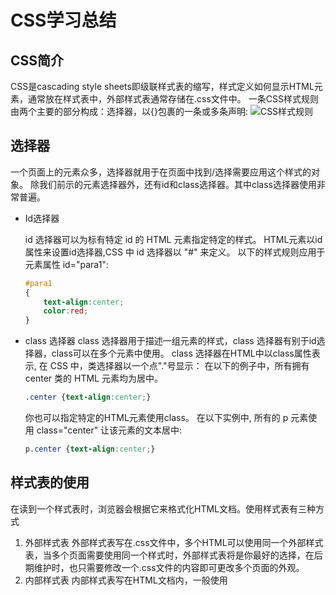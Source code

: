 # CSS学习总结

## CSS简介

CSS是cascading style sheets即级联样式表的缩写，样式定义如何显示HTML元素，通常放在样式表中，外部样式表通常存储在.css文件中。
一条CSS样式规则由两个主要的部分构成：选择器，以{}包裹的一条或多条声明:
![CSS样式规则](https://www.runoob.com/wp-content/uploads/2013/07/632877C9-2462-41D6-BD0E-F7317E4C42AC.jpg)

## 选择器

一个页面上的元素众多，选择器就用于在页面中找到/选择需要应用这个样式的对象。
除我们前示的元素选择器外，还有id和class选择器。其中class选择器使用非常普遍。

* Id选择器

  id 选择器可以为标有特定 id 的 HTML 元素指定特定的样式。
  HTML元素以id属性来设置id选择器,CSS 中 id 选择器以 "#" 来定义。
  以下的样式规则应用于元素属性 id="para1":

  ```css 
  #para1
  {
      text-align:center;
      color:red;
  }
  ```

* class 选择器
  class 选择器用于描述一组元素的样式，class 选择器有别于id选择器，class可以在多个元素中使用。
  class 选择器在HTML中以class属性表示, 在 CSS 中，类选择器以一个点"."号显示：
  在以下的例子中，所有拥有 center 类的 HTML 元素均为居中。

  ```css
  .center {text-align:center;}
  ```

  你也可以指定特定的HTML元素使用class。
  在以下实例中, 所有的 p 元素使用 class="center" 让该元素的文本居中: 

  ```css
  p.center {text-align:center;}
  ```

## 样式表的使用

在读到一个样式表时，浏览器会根据它来格式化HTML文档。使用样式表有三种方式

1. 外部样式表
   外部样式表写在.css文件中，多个HTML可以使用同一个外部样式表，当多个页面需要使用同一个样式时，外部样式表将是你最好的选择，在后期维护时，也只需要修改一个.css文件的内容即可更改多个页面的外观。
2. 内部样式表
   内部样式表写在HTML文档内，一般使用<style>标签在文档头部定义内部样式表，在某个页面需要特殊的样式时常常使用内部样式表
3. 内联样式表
   当样式仅需要在某一元素内使用一次时使用内联样式表，在需要使用内联样式表内修改style属性。Style属性可以包含任何CSS属性。
   有时候，会使用多个样式表，这时候会根据优先级来使样式表生效：
   内联样式表>内部样式表>外部样式表>浏览器默认样式表。

## CSS作用小结

CSS级联样式表可以为HTML文档添加背景、格式化文本、以及格式化边框，并定义元素的填充和边距。使用CSS还可以定位元素、控制元素的可见性和尺寸、设置元素的形状、将一个元素置于另一个之后，以及向某些选择器添加特殊的效果。具体的实现方法这里不做赘述，如有兴趣可以到[菜鸟教程](https://www.runoob.com/css/css-tutorial.html)学习。  
为之前HTML学习总结中的调差问卷添加简单的内联样式：
```<html>
<html>
    <head>
        <meta charset="utf-8">
        <title>关于人类对噬元兽的态度的调查问卷</title>
    </head>
    <body style="background: url(./images/cat.jpg) no-repeat;
    background-size: 100%;">
        <form action="#" style="width: 50%; margin:50px auto;padding: 20px;
        background-color: white;opacity: 0.7;">
        <h1>关于人类对猫的态度的调查问卷</h1>
            1.你的性别是：<input type="radio" name="sex" value="male" >男
            <input type="radio" name="sex" value="female">女<br>
            2.你喜欢猫吗：<input type="radio" name="like" value="yes">喜欢
            <input type="radio" name="like" value="no">不喜欢<br>
            3.你有在养猫吗：<input type="radio" name="pet" value="yes">是
            <input type="radio" name="pet" value="no">否<br>
            4.你愿意养猫吗：<input type="radio" name="will" value="yes">愿意
            <input type="radio" name="will" value="no">不愿意<br>
            5.你养得起猫吗：<input type="radio" name="money" value="yes">养得起
            <input type="radio" name="money" value="no">养不起<br>
            6.为什么喜欢猫：<input type="checkbox" name="why" value="cute">可爱
            <input type="checkbox" name="why" value="cold">高冷
            <input type="checkbox" name="why" value="clear">干净
            <input type="checkbox" name="why" value="human">粘人<br>
            <input type="submit" value="提交" style="border: 0px;
            background: rgb(10, 169, 243);">
        </form>
    </body>
</html>
```
[点击查看效果]()

